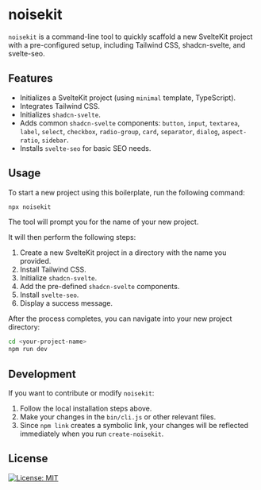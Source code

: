 # noisekit

`noisekit` is a command-line tool to quickly scaffold a new SvelteKit project with a pre-configured setup, including Tailwind CSS, shadcn-svelte, and svelte-seo.

## Features

- Initializes a SvelteKit project (using `minimal` template, TypeScript).
- Integrates Tailwind CSS.
- Initializes `shadcn-svelte`.
- Adds common `shadcn-svelte` components: `button`, `input`, `textarea`, `label`, `select`, `checkbox`, `radio-group`, `card`, `separator`, `dialog`, `aspect-ratio`, `sidebar`.
- Installs `svelte-seo` for basic SEO needs.

## Usage

To start a new project using this boilerplate, run the following command:

```bash
npx noisekit
```

The tool will prompt you for the name of your new project.

It will then perform the following steps:

1.  Create a new SvelteKit project in a directory with the name you provided.
2.  Install Tailwind CSS.
3.  Initialize `shadcn-svelte`.
4.  Add the pre-defined `shadcn-svelte` components.
5.  Install `svelte-seo`.
6.  Display a success message.

After the process completes, you can navigate into your new project directory:

```bash
cd <your-project-name>
npm run dev
```

## Development

If you want to contribute or modify `noisekit`:

1.  Follow the local installation steps above.
2.  Make your changes in the `bin/cli.js` or other relevant files.
3.  Since `npm link` creates a symbolic link, your changes will be reflected immediately when you run `create-noisekit`.

## License

[![License: MIT](https://img.shields.io/badge/License-MIT-yellow.svg)](https://opensource.org/licenses/MIT)
